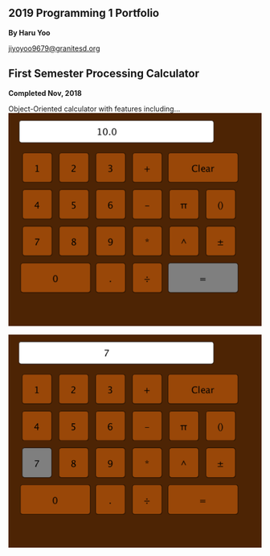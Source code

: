 ## 2019 Programming 1 Portfolio
**By Haru Yoo**

jiyoyoo9679@granitesd.org

## First Semester Processing Calculator
**Completed Nov, 2018**

Object-Oriented calculator with features including...
![Calculator Buttons](https://github.com/hyy9679/Programming-Portfolio-2019/blob/master/Images/Screen%20Shot%202019-05-08%20at%201.37.38%20PM.png)

![Calculator Buttons](https://github.com/hyy9679/Programming-Portfolio-2019/blob/master/Images/CalcScreenshot.png)
